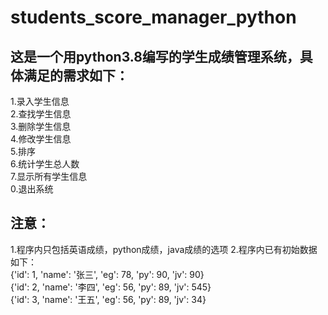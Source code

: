 # students_score_manager_python
## 这是一个用python3.8编写的学生成绩管理系统，具体满足的需求如下：
1.录入学生信息  
2.查找学生信息  
3.删除学生信息  
4.修改学生信息  
5.排序  
6.统计学生总人数  
7.显示所有学生信息  
0.退出系统  

## 注意：
1.程序内只包括英语成绩，python成绩，java成绩的选项
2.程序内已有初始数据如下：  
{'id': 1, 'name': '张三', 'eg': 78, 'py': 90, 'jv': 90}  
{'id': 2, 'name': '李四', 'eg': 56, 'py': 89, 'jv': 545}  
{'id': 3, 'name': '王五', 'eg': 56, 'py': 89, 'jv': 34}  
